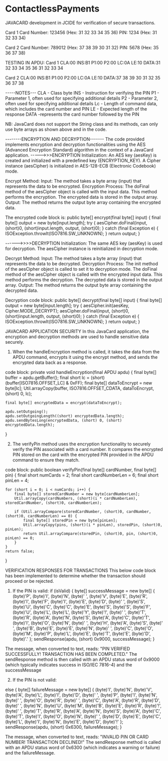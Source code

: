 # ContactlessPayments
JAVACARD development in JCIDE for verification of secure transactions.

Card 1
Card Number: 123456 (Hex: 31 32 33 34 35 36)
PIN: 1234 (Hex: 31 32 33 34)

Card 2
Card Number: 789012 (Hex: 37 38 39 30 31 32)
PIN: 5678 (Hex: 35 36 37 38)

TESTING IN APDU:
Card 1
CLA:00
INS:B1
P1:00
P2:00
LC:0A
LE:10
DATA:31 32 33 34 35 36 31 32 33 34

Card 2
CLA:00
INS:B1
P1:00
P2:00
LC:0A
LE:10
DATA:37 38 39 30 31 32 35 36 37 38


-----NOTES---
CLA - Class byte
INS - Instruction for verifying the PIN
P1 - Parameter 1, often used for specifying additional details
P2 - Parameter 2, often used for specifying additional details
Lc - Length of command data, which includes the card number and PIN
LE - Expected length of the response
DATA -represents the card number followed by the PIN

NB:
JavaCard does not support the String class and its methods, can only use byte arrays as shown above and in the code.


--------ENCRYPTION AND DECRYPTION-------
The code provided implements encryption and decryption functionalities 
using the AES (Advanced Encryption Standard) algorithm in the context of a JavaCard application.
----->>>ENCRYPTION
Initialization:
An AES key (aesKey) is created and initialized with a predefined key (ENCRYPTION_KEY).
A Cipher instance (aesCipher) is initialized in AES-128-ECB (Electronic Codebook) mode.

Encrypt Method:
Input: The method takes a byte array (input) that represents the data to be encrypted.
Encryption Process:
The doFinal method of the aesCipher object is called with the input data. This method performs the encryption.
The encrypted data is stored in the output array.
Output: The method returns the output byte array containing the encrypted data.

The encrypted code block is:
public byte[] encrypt(final byte[] input) {
    final byte[] output = new byte[input.length];
    try {
        aesCipher.doFinal(input, (short)0, (short)input.length, output, (short)0);
    } catch (final Exception e) {
        ISOException.throwIt(ISO7816.SW_UNKNOWN);
    }
    return output;
}


------>>>>DECRYPTION
Initialization:
The same AES key (aesKey) is used for decryption.
The aesCipher instance is reinitialized in decryption mode.

Decrypt Method:
Input: The method takes a byte array (input) that represents the data to be decrypted.
Decryption Process:
The init method of the aesCipher object is called to set it to decryption mode.
The doFinal method of the aesCipher object is called with the encrypted input data. This method performs the decryption.
The decrypted data is stored in the output array.
Output: The method returns the output byte array containing the decrypted data.

Decryption code block:
public byte[] decrypt(final byte[] input) {
    final byte[] output = new byte[input.length];
    try {
        aesCipher.init(aesKey, Cipher.MODE_DECRYPT);
        aesCipher.doFinal(input, (short)0, (short)input.length, output, (short)0);
    } catch (final Exception e) {
        ISOException.throwIt(ISO7816.SW_UNKNOWN);
    }
    return output;
}


JAVACARD APPLICATION SECURITY
In this JavaCard application, the encryption and decryption methods are used to handle sensitive data securely.

1. When the handleEncryption method is called, it takes the data from the APDU command, 
encrypts it using the encrypt method, and sends the encrypted data back as a response.

code block:
private void handleEncryption(final APDU apdu) {
    final byte[] buffer = apdu.getBuffer();
    final short lc = (short) (buffer[ISO7816.OFFSET_LC] & 0xFF);
    final byte[] dataToEncrypt = new byte[lc];
    Util.arrayCopy(buffer, ISO7816.OFFSET_CDATA, dataToEncrypt, (short) 0, lc);

    final byte[] encryptedData = encrypt(dataToEncrypt);

    apdu.setOutgoing();
    apdu.setOutgoingLength((short) encryptedData.length);
    apdu.sendBytesLong(encryptedData, (short) 0, (short) encryptedData.length);
}


2. The verifyPin method uses the encryption functionality to securely verify the PIN associated with a card number.
It compares the encrypted PIN stored on the card with the encrypted PIN provided in the APDU command to ensure they match.

code block:
public boolean verifyPin(final byte[] cardNumber, final byte[] pin) {
    final short numCards = 2;
    final short cardNumberLen = 6;
    final short pinLen = 4;

    for (short i = 0; i < numCards; i++) {
        final byte[] storedCardNumber = new byte[cardNumberLen];
        Util.arrayCopy(cardNumbers, (short)(i * cardNumberLen), storedCardNumber, (short)0, cardNumberLen);

        if (Util.arrayCompare(storedCardNumber, (short)0, cardNumber, (short)0, cardNumberLen) == 0) {
            final byte[] storedPin = new byte[pinLen];
            Util.arrayCopy(pins, (short)(i * pinLen), storedPin, (short)0, pinLen);
            return Util.arrayCompare(storedPin, (short)0, pin, (short)0, pinLen) == 0;
        }
    }
    return false;
}



VERIFICATION RESPONSES FOR TRANSACTIONS
This below code block has been implemented to determine whether the transaction should proceed or be rejected.

1. If the PIN is valid:
if (isValid) {
    byte[] successMessage = new byte[] {
        (byte)'P', (byte)'I', (byte)'N', (byte)' ', (byte)'V', (byte)'E', (byte)'R', (byte)'I', (byte)'F', (byte)'I', (byte)'E', (byte)'D', 
        (byte)' ', (byte)'S', (byte)'U', (byte)'C', (byte)'C', (byte)'E', (byte)'S', (byte)'S', (byte)'F', (byte)'U', (byte)'L', (byte)'L', 
        (byte)'Y', (byte)'!', (byte)' ', (byte)'T', (byte)'R', (byte)'A', (byte)'N', (byte)'S', (byte)'A', (byte)'C', (byte)'T', (byte)'I', 
        (byte)'O', (byte)'N', (byte)' ', (byte)'H', (byte)'A', (byte)'S', (byte)' ', (byte)'B', (byte)'E', (byte)'E', (byte)'N', (byte)' ', 
        (byte)'C', (byte)'O', (byte)'M', (byte)'P', (byte)'L', (byte)'E', (byte)'T', (byte)'E', (byte)'D', (byte)'.'
    };
    sendResponse(apdu, (short) 0x9000, successMessage);
}

The message, when converted to text, reads: "PIN VERIFIED SUCCESSFULLY! TRANSACTION HAS BEEN COMPLETED."
The sendResponse method is then called with an APDU status word of 0x9000 
(which typically indicates success in ISO/IEC 7816-4) and the successMessage



2. If the PIN is not valid:

else {
    byte[] failureMessage = new byte[] {
        (byte)'I', (byte)'N', (byte)'V', (byte)'A', (byte)'L', (byte)'I', (byte)'D', (byte)' ', (byte)'P', (byte)'I', (byte)'N', (byte)' ', 
        (byte)'O', (byte)'R', (byte)' ', (byte)'C', (byte)'A', (byte)'R', (byte)'D', (byte)' ', (byte)'N', (byte)'U', (byte)'M', (byte)'B', 
        (byte)'E', (byte)'R', (byte)'!', (byte)' ', (byte)'T', (byte)'R', (byte)'A', (byte)'N', (byte)'S', (byte)'A', (byte)'C', (byte)'T', 
        (byte)'I', (byte)'O', (byte)'N', (byte)' ', (byte)'D', (byte)'E', (byte)'C', (byte)'L', (byte)'I', (byte)'N', (byte)'E', (byte)'D', 
        (byte)'!'
    };
    sendResponse(apdu, (short) 0x6300, failureMessage);
}

The message, when converted to text, reads: "INVALID PIN OR CARD NUMBER! TRANSACTION DECLINED!"
The sendResponse method is called with an APDU status word of 0x6300 
(which indicates a warning or failure) and the failureMessage.
